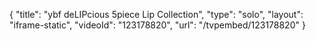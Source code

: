 {
    "title": "ybf deLIPcious 5piece Lip Collection",
    "type": "solo",
    "layout": "iframe-static",
    "videoId": "123178820",
    "url": "\/tvpembed\/123178820"
}